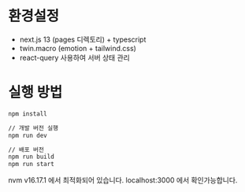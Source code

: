 # 환경설정
- next.js 13 (pages 디렉토리) + typescript
- twin.macro (emotion + tailwind.css)
- react-query 사용하여 서버 상태 관리

# 실행 방법
```bash
npm install

// 개발 버전 실행
npm run dev

// 배포 버전 
npm run build
npm run start
```
nvm v16.17.1 에서 최적화되어 있습니다.
localhost:3000 에서 확인가능합니다.